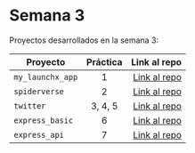 # Semana 3

Proyectos desarrollados en la semana 3:

| Proyecto                         | Práctica |                                                             Link al repo |
| -------------------------------- | :-------: | -----------------------------------------------------------------------: |
| `my_launchx_app` |     1     | [Link al repo](https://github.com/EduardoMorales98/playbook/tree/main/weekly_mission_3/my_launchx_app) |
| `spiderverse`                  |     2     | [Link al repo](https://github.com/EduardoMorales98/playbook/tree/main/weekly_mission_3/spiderverse) |
| `twitter`                      |  3, 4, 5  | [Link al repo](https://github.com/EduardoMorales98/playbook/tree/main/weekly_mission_3/twitter) |
| `express_basic`                |     6     | [Link al repo](https://github.com/LaunchX-InnovaccionVirtual/MissionNodeJS) |
| `express_api`                  |     7     | [Link al repo](https://github.com/LaunchX-InnovaccionVirtual/MissionNodeJS) |
